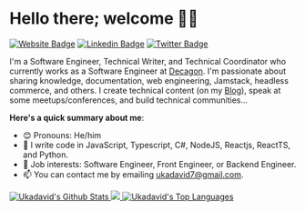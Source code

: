 # Hello there; welcome 👋🏾

[![Website Badge](https://img.shields.io/badge/-Ukazee-000000?style=for-the-badge&logo=Google-Chrome&logoColor=white&link=https://ukazeeportfolio.netlify.app/)](https://ukadavid.me/) [![Linkedin Badge](https://img.shields.io/badge/-Tobechukwu-blue?style=for-the-badge&logo=Linkedin&logoColor=white&link=https://www.linkedin.com/in/uka-david/)](https://www.linkedin.com/in/uka-david/) [![Twitter Badge](https://img.shields.io/badge/-@Tobechukwu-1ca0f1?style=for-the-badge&logo=twitter&logoColor=white&link=https://twitter.com/Ukadavid7)](https://twitter.com/Ukadavid7)

I'm a Software Engineer, Technical Writer, and Technical Coordinator who currently works as a Software Engineer at [Decagon](https://decagon.dev). I'm passionate about sharing knowledge, documentation, web engineering, Jamstack, headless commerce, and others. I create technical content (on my [Blog](https://hashnode.com/@Codeplater)), speak at some meetups/conferences, and build technical communities...

**Here's a quick summary about me**:

- 😊 Pronouns: He/him
- 🌱 I write code in JavaScript, Typescript, C#, NodeJS, Reactjs, ReactTS, and Python.
- 💼 Job interests: Software Engineer, Front Engineer, or Backend Engineer.
- 📫 You can contact me by emailing ukadavid7@gmail.com.

<a href="https://github.com/ukadavid">
  <img alt="Ukadavid's Github Stats" src="https://github-readme-stats.vercel.app/api?username=ukadavid&show_icons=true&count_private=true&theme=react&hide_border=true&bg_color=1d2a3a" />
</a>

<a href="http://www.github.com/ukadavid">
  <img src="https://github-readme-streak-stats.herokuapp.com/?user=ukadavid&stroke=ffffff&background=1d2a3a&ring=5BCDEC&fire=5BCDEC&currStreakNum=ffffff&currStreakLabel=5BCDEC&sideNums=ffffff&sideLabels=ffffff&dates=ffffff&hide_border=true" />
</a>

<a href="https://github.com/ukadavid">
  <img alt="Ukadavid's Top Languages" src="https://github-readme-stats.vercel.app/api/top-langs/?username=ukadavid&langs_count=8&count_private=true&layout=compact&theme=react&hide_border=true&bg_color=1d2a3a"/>
</a>

